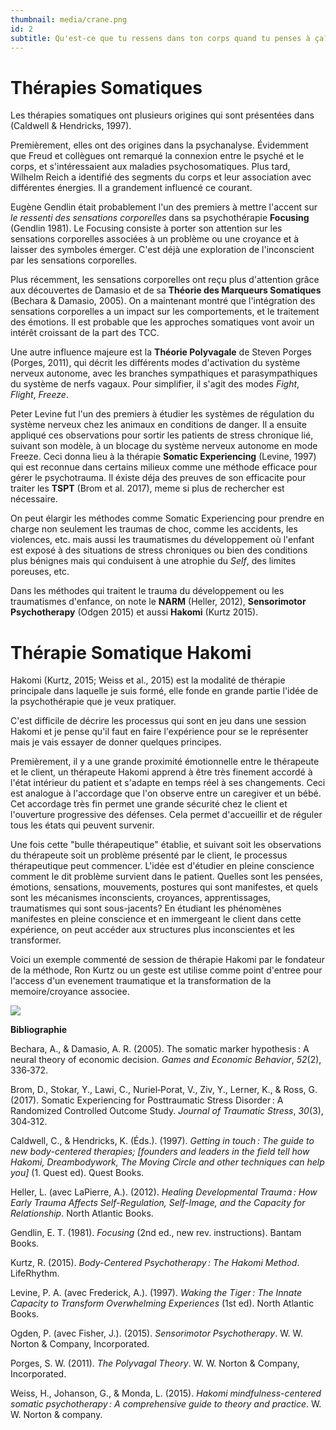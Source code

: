 ```yaml
---
thumbnail: media/crane.png
id: 2
subtitle: Qu'est-ce que tu ressens dans ton corps quand tu penses à ça?
---
```

# Thérapies Somatiques
Les thérapies somatiques ont plusieurs origines qui sont présentées dans (Caldwell & Hendricks, 1997).

Premièrement, elles ont des origines dans la psychanalyse. Évidemment que Freud et collègues ont remarqué la connexion entre le psyché et le corps, et s'intéressaient aux maladies psychosomatiques. Plus tard, Wilhelm Reich a identifié des segments du corps et leur association avec différentes énergies. Il a grandement influencé ce courant.

Eugène Gendlin était probablement l'un des premiers à mettre l'accent sur *le ressenti des sensations corporelles* dans sa psychothérapie **Focusing** (Gendlin 1981). Le Focusing consiste à porter son attention sur les sensations corporelles associées à un problème ou une croyance et à laisser des symboles émerger. C'est déjà une exploration de l'inconscient par les sensations corporelles.

Plus récemment, les sensations corporelles ont reçu plus d'attention grâce aux découvertes de Damasio et de sa **Théorie des Marqueurs Somatiques** (Bechara & Damasio, 2005). On a maintenant montré que l'intégration des sensations corporelles a un impact sur les comportements, et le traitement des émotions. Il est probable que les approches somatiques vont avoir un intérêt croissant de la part des TCC.

Une autre influence majeure est la **Théorie Polyvagale** de Steven Porges (Porges, 2011), qui décrit les différents modes d'activation du système nerveux autonome, avec les branches sympathiques et parasympathiques du système de nerfs vagaux. Pour simplifier, il s'agit des modes *Fight*, *Flight*, *Freeze*.

Peter Levine fut l'un des premiers à étudier les systèmes de régulation du système nerveux chez les animaux en conditions de danger. Il a ensuite appliqué ces observations pour sortir les patients de stress chronique lié, suivant son modèle, à un blocage du système nerveux autonome en mode Freeze. Ceci donna lieu à la thérapie **Somatic Experiencing** (Levine, 1997) qui est reconnue dans certains milieux comme une méthode efficace pour gérer le psychotrauma. Il éxiste déja des preuves de son efficacite pour traiter les **TSPT** (Brom et al. 2017), meme si plus de rechercher est nécessaire.

On peut élargir les méthodes comme Somatic Experiencing pour prendre en charge non seulement les traumas de choc, comme les accidents, les violences, etc. mais aussi les traumatismes du développement où l'enfant est exposé à des situations de stress chroniques ou bien des conditions plus bénignes mais qui conduisent à une atrophie du *Self*, des limites poreuses, etc.

Dans les méthodes qui traitent le trauma du développement ou les traumatismes d'enfance, on note le **NARM** (Heller, 2012), **Sensorimotor Psychotherapy** (Odgen 2015) et aussi **Hakomi** (Kurtz 2015).
# Thérapie Somatique Hakomi
Hakomi (Kurtz, 2015; Weiss et al., 2015) est la modalité de thérapie principale dans laquelle je suis formé, elle fonde en grande partie l'idée de la psychothérapie que je veux pratiquer.

C'est difficile de décrire les processus qui sont en jeu dans une session Hakomi et je pense qu'il faut en faire l'expérience pour se le représenter mais je vais essayer de donner quelques principes.

Premièrement, il y a une grande proximité émotionnelle entre le thérapeute et le client, un thérapeute Hakomi apprend à être très finement accordé à l'état intérieur du patient et s'adapte en temps réel à ses changements. Ceci est analogue à l'accordage que l'on observe entre un caregiver et un bébé. Cet accordage très fin permet une grande sécurité chez le client et l'ouverture progressive des défenses. Cela permet d'accueillir et de réguler tous les états qui peuvent survenir.

Une fois cette "bulle thérapeutique" établie, et suivant soit les observations du thérapeute soit un problème présenté par le client, le processus thérapeutique peut commencer. L'idée est d'étudier en pleine conscience comment le dit problème survient dans le patient. Quelles sont les pensées, émotions, sensations, mouvements, postures qui sont manifestes, et quels sont les mécanismes inconscients, croyances, apprentissages, traumatismes qui sont sous-jacents?
En étudiant les phénomènes manifestes en pleine conscience et en immergeant le client dans cette expérience, on peut accéder aux structures plus inconscientes et les transformer.

Voici un exemple commenté de session de thérapie Hakomi par le fondateur de la méthode, Ron Kurtz ou un geste est utilise comme point d'entree pour l'access d'un evenement traumatique et la transformation de la memoire/croyance associee.

![](https://www.youtube.com/watch?v=Sm6ayJTG-tM)

**Bibliographie**

Bechara, A., & Damasio, A. R. (2005). The somatic marker hypothesis : A neural theory of economic decision. *Games and Economic Behavior*, *52*(2), 336‑372.

Brom, D., Stokar, Y., Lawi, C., Nuriel‐Porat, V., Ziv, Y., Lerner, K., & Ross, G. (2017). Somatic Experiencing for Posttraumatic Stress Disorder : A Randomized Controlled Outcome Study. _Journal of Traumatic Stress_, _30_(3), 304‑312.

Caldwell, C., & Hendricks, K. (Éds.). (1997). *Getting in touch : The guide to new body-centered therapies; \[founders and leaders in the field tell how Hakomi, Dreambodywork, The Moving Circle and other techniques can help you\]* (1. Quest ed). Quest Books.

Heller, L. (avec LaPierre, A.). (2012). *Healing Developmental Trauma : How Early Trauma Affects Self-Regulation, Self-Image, and the Capacity for Relationship*. North Atlantic Books.

Gendlin, E. T. (1981). *Focusing* (2nd ed., new rev. instructions). Bantam Books.

Kurtz, R. (2015). *Body-Centered Psychotherapy : The Hakomi Method*. LifeRhythm.

Levine, P. A. (avec Frederick, A.). (1997). *Waking the Tiger : The Innate Capacity to Transform Overwhelming Experiences* (1st ed). North Atlantic Books.

Ogden, P. (avec Fisher, J.). (2015). *Sensorimotor Psychotherapy*. W. W. Norton & Company, Incorporated.

Porges, S. W. (2011). *The Polyvagal Theory*. W. W. Norton & Company, Incorporated.

Weiss, H., Johanson, G., & Monda, L. (2015). *Hakomi mindfulness-centered somatic psychotherapy : A comprehensive guide to theory and practice*. W. W. Norton & company.